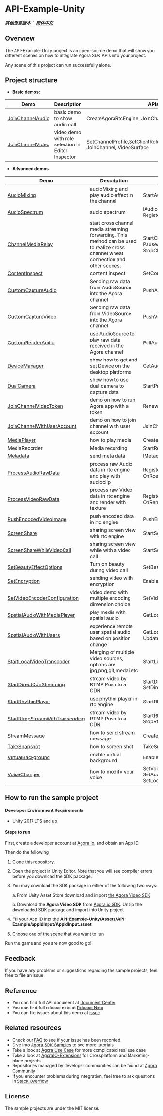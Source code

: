 # API-Example-Unity

*__其他语言版本：__  [__简体中文__](README.zh.md)*

## Overview

The API-Example-Unity project is an open-source demo that will show you different scenes on how to integrate Agora SDK APIs into your project.

Any scene of this project can run successfully alone.

## Project structure

* **Basic demos:**

| Demo                                                         | Description                                        | APIs                                                         |
| ------------------------------------------------------------ | -------------------------------------------------- | ------------------------------------------------------------ |
| [JoinChannelAudio](https://github.com/AgoraIO-Extensions/Agora-Unity-Quickstart/tree/main/API-Example-Unity/Assets/API-Example/Examples/Basic/JoinChannelAudio) | basic demo to show audio call                      | CreateAgoraRtcEngine, JoinChannel, LeaveChannel              |
| [JoinChannelVideo](https://github.com/AgoraIO-Extensions/Agora-Unity-Quickstart/tree/main/API-Example-Unity/Assets/API-Example/Examples/Basic/JoinChannelVideo) | video demo with role selection in Editor Inspector | SetChannelProfile,SetClientRole,EnableVideo,EnableVideo, JoinChannel, VideoSurface |

* **Advanced demos:**

| Demo                                                         | Description                                                  | APIs                                                         |
| ------------------------------------------------------------ | ------------------------------------------------------------ | ------------------------------------------------------------ |
| [AudioMixing](https://github.com/AgoraIO-Extensions/Agora-Unity-Quickstart/tree/main/API-Example-Unity/Assets/API-Example/Examples/Advanced/AudioMixing) | audioMixing and play audio effect in the channel             | StartAudioMixing, PlayEffect                                 |
| [AudioSpectrum](https://github.com/AgoraIO-Extensions/Agora-Unity-Quickstart/tree/main/API-Example-Unity/Assets/API-Example/Examples/Advanced/AudioSpectrum) | audio spectrum             | IAudioSpectrumObserver, RegisterMediaPlayerAudioSpectrumObserver                                 |
| [ChannelMediaRelay](https://github.com/AgoraIO-Extensions/Agora-Unity-Quickstart/tree/main/API-Example-Unity/Assets/API-Example/Examples/Advanced/ChannelMediaRelay) | start cross channel media streaming forwarding. This method can be used to realize cross channel wheat connection and other scenes. | StartChannelMediaRelay, UpdateChannelMediaRelay, PauseAllChannelMediaRelay, ResumeAllChannelMediaRelay, StopChannelMediaRelay |
| [ContentInspect](https://github.com/AgoraIO-Extensions/Agora-Unity-Quickstart/tree/main/API-Example-Unity/Assets/API-Example/Examples/Advanced/ContentInspect) | content inspect | SetContentInspect |
| [CustomCaptureAudio](https://github.com/AgoraIO-Extensions/Agora-Unity-Quickstart/tree/main/API-Example-Unity/Assets/API-Example/Examples/Advanced/CustomCaptureAudio) | Sending raw data from AudioSource into the Agora channel     | PushAudioFrame                                               |
| [CustomCaptureVideo](https://github.com/AgoraIO-Extensions/Agora-Unity-Quickstart/tree/main/API-Example-Unity/Assets/API-Example/Examples/Advanced/CustomCaptureVideo) | Sending raw data from VideoSource into the Agora channel     | PushVideoFrame                                               |
| [CustomRenderAudio](https://github.com/AgoraIO-Extensions/Agora-Unity-Quickstart/tree/main/API-Example-Unity/Assets/API-Example/Examples/Advanced/CustomRenderAudio) | use AudioSource to play raw data received in the Agora channel | PullAudioFrame                                               |
| [DeviceManager](https://github.com/AgoraIO-Extensions/Agora-Unity-Quickstart/tree/main/API-Example-Unity/Assets/API-Example/Examples/Advanced/DeviceManager) | show how to get and set Device on the desktop platforms      | GetAudioDeviceManager, GetVideoDeviceManager                 |
| [DualCamera](https://github.com/AgoraIO-Extensions/Agora-Unity-Quickstart/tree/main/API-Example-Unity/Assets/API-Example/Examples/Advanced/DualCamera) | show how to use dual camera to capture data                  | StartPrimaryCameraCapture, StartSecondaryCameraCapture       |
| [JoinChannelVideoToken](https://github.com/AgoraIO-Extensions/Agora-Unity-Quickstart/tree/main/API-Example-Unity/Assets/API-Example/Examples/Advanced/JoinChannelVideoToken) | demo on how to run Agora app with a token                    | RenewToken                                                   |
| [JoinChannelWithUserAccount](https://github.com/AgoraIO-Extensions/Agora-Unity-Quickstart/tree/main/API-Example-Unity/Assets/API-Example/Examples/Advanced/JoinChannelWithUserAccount) | demo on how to join channel with user account                | JoinChannelWithUserAccount,   GetUserInfoByUserAccount       |
| [MediaPlayer](https://github.com/AgoraIO-Extensions/Agora-Unity-Quickstart/tree/main/API-Example-Unity/Assets/API-Example/Examples/Advanced/MediaPlayer) | how to  play media                                           | CreateMediaPlayer,  Play, Stop                               |
| [MediaRecorder](https://github.com/AgoraIO-Extensions/Agora-Unity-Quickstart/tree/main/API-Example-Unity/Assets/API-Example/Examples/Advanced/MediaRecorder) | Media recording                  | StartRecording,  StopRecording,                                                |
| [Metadata](https://github.com/AgoraIO-Extensions/Agora-Unity-Quickstart/tree/main/API-Example-Unity/Assets/API-Example/Examples/Advanced/Metadata) | send meta data                  | IMetadataObserver                                                |
| [ProcessAudioRawData](https://github.com/AgoraIO-Extensions/Agora-Unity-Quickstart/tree/main/API-Example-Unity/Assets/API-Example/Examples/Advanced/ProcessAudioRawData) | process raw Audio data in rtc engine and play with audioclip                       | RegisterAudioFrameObserver, OnPlaybackAudioFrame, OnRceordAudioFrame |
| [ProcessVideoRawData](https://github.com/AgoraIO-Extensions/Agora-Unity-Quickstart/tree/main/API-Example-Unity/Assets/API-Example/Examples/Advanced/ProcessVideoRawData) | process raw Video data in rtc engine and render with texture                       | RegisterVideoFrameObserver, OnCaptureVideoFrame, OnRenderVideoFrame |
| [PushEncodedVideoImage](https://github.com/AgoraIO-Extensions/Agora-Unity-Quickstart/tree/main/API-Example-Unity/Assets/API-Example/Examples/Advanced/PushEncodedVideoImage) | push encoded data in rtc engine                              | PushEncodedVideoImage                                        |
| [ScreenShare](https://github.com/AgoraIO-Extensions/Agora-Unity-Quickstart/tree/main/API-Example-Unity/Assets/API-Example/Examples/Advanced/ScreenShare) | sharing screen view with rtc engine                          | StartScreenCaptureByWindowId, StartScreenCaptureByDisplayId  |
| [ScreenShareWhileVideoCall](https://github.com/AgoraIO-Extensions/Agora-Unity-Quickstart/tree/main/API-Example-Unity/Assets/API-Example/Examples/Advanced/ScreenShareWhileVideoCall) | sharing screen view while with a video call                  | StartScreenCaptureByWindowId, StartScreenCaptureByDisplayId  |
| [SetBeautyEffectOptions](https://github.com/AgoraIO-Extensions/Agora-Unity-Quickstart/tree/main/API-Example-Unity/Assets/API-Example/Examples/Advanced/SetBeautyEffectOptions) | Turn on beauty during video call                             | SetBeautyEffectOptions                                       |
| [SetEncryption](https://github.com/AgoraIO-Extensions/Agora-Unity-Quickstart/tree/main/API-Example-Unity/Assets/API-Example/Examples/Advanced/SetEncryption) | sending video with encryption                                | EnableEncryption                                             |
| [SetVideoEncoderConfiguration](https://github.com/AgoraIO-Extensions/Agora-Unity-Quickstart/tree/main/API-Example-Unity/Assets/API-Example/Examples/Advanced/SetVideoEncoderConfiguration) | video demo with multiple encoding dimension choice           | SetVideoEncoderConfiguration                                 |
| [SpatialAudioWithMediaPlayer](https://github.com/AgoraIO-Extensions/Agora-Unity-Quickstart/tree/main/API-Example-Unity/Assets/API-Example/Examples/Advanced/SpatialAudioWithMediaPlayer) | play media with spatial audio                                | GetLocalSpatialAudioEngine, UpdateRemotePositionEx           |
| [SpatialAudioWithUsers](https://github.com/AgoraIO-Extensions/Agora-Unity-Quickstart/tree/main/API-Example-Unity/Assets/API-Example/Examples/Advanced/SpatialAudioWithUsers) | experience remote user spatial audio based on position change                                | GetLocalSpatialAudioEngine, UpdateSelfPosition, UpdateRemotePosition           |
| [StartLocalVideoTranscoder](https://github.com/AgoraIO-Extensions/Agora-Unity-Quickstart/tree/main/API-Example-Unity/Assets/API-Example/Examples/Advanced/StartLocalVideoTranscoder) | Merging of multiple video sources, options are jpg,png,gif,medai,etc | StartLocalVideoTranscoder                                    |
| [StartDirectCdnStreaming](https://github.com/AgoraIO-Extensions/Agora-Unity-Quickstart/tree/main/API-Example-Unity/Assets/API-Example/Examples/Advanced/StartDirectCdnStreaming) | stream video by RTMP Push to a CDN          | StartDirectCdnStreaming, SetDirectCdnStreamingVideoConfiguration, StopDirectCdnStreaming                               |
| [StartRhythmPlayer](https://github.com/AgoraIO-Extensions/Agora-Unity-Quickstart/tree/main/API-Example-Unity/Assets/API-Example/Examples/Advanced/StartRhythmPlayer) | use phythm player in rtc engine                              | StartRhythmPlayer                                            |
| [StartRtmpStreamWithTranscoding](https://github.com/AgoraIO-Extensions/Agora-Unity-Quickstart/tree/main/API-Example-Unity/Assets/API-Example/Examples/Advanced/StartRtmpStreamWithTranscoding) | stream video by RTMP Push to a CDN                           | StartRtmpStreamWithTranscoding, UpdateRtmpTranscoding, StopRtmpStream |
| [StreamMessage](https://github.com/AgoraIO-Extensions/Agora-Unity-Quickstart/tree/main/API-Example-Unity/Assets/API-Example/Examples/Advanced/StreamMessage) | how to send stream message                                   | CreateDataStream, SendStreamMessage                          |
| [TakeSnapshot](https://github.com/AgoraIO-Extensions/Agora-Unity-Quickstart/tree/main/API-Example-Unity/Assets/API-Example/Examples/Advanced/TakeSnapshot) | how to screen shot                                           | TakeSnapshot                                                 |
| [VirtualBackground](https://github.com/AgoraIO-Extensions/Agora-Unity-Quickstart/tree/main/API-Example-Unity/Assets/API-Example/Examples/Advanced/VirtualBackground) | enable virtual background                                    | EnableVirtualBackground                                      |
| [VoiceChanger](https://github.com/AgoraIO-Extensions/Agora-Unity-Quickstart/tree/main/API-Example-Unity/Assets/API-Example/Examples/Advanced/VoiceChanger) | how to modify your voice                                     | SetVoiceBeautifierPreset, SetAudioEffectPreset,SetVoiceConversionPreset,SetLocalVoicePitch, SetLocalVoiceEqualization,   SetLocalVoiceReverb |

## How to run the sample project

#### Developer Environment Requirements

* Unity 2017 LTS and up

#### Steps to run

First, create a developer account at [Agora.io](https://dashboard.agora.io/signin/), and obtain an App ID.

Then do the following:

1. Clone this repository.

2. Open the project in Unity Editor. Note that you will see compiler errors before you download the SDK package.

3. You may download the SDK package in either of the following two ways:

    a. From Unity Asset Store download and import [the Agora Video SDK](https://assetstore.unity.com/packages/tools/video/agora-video-chat-sdk-for-unity-134502)
    
    b. Download the ******Agora Video SDK****** from [Agora.io SDK](https://docs.agora.io/en/Video/downloads?platform=Unity). Unzip the downloaded SDK package and import into Unity project

4.  Fill your App ID into the ******API-Example-Unity/Assets/API-Example/appIdInput/AppIdInput.asset****** 

5.  Choose one of the scene that you want to run

Run the game and you are now good to go!



## Feedback

If you have any problems or suggestions regarding the sample projects, feel free to file an issue.

## Reference

- You can find full API document at [Document Center](https://api-ref.agora.io/en/video-sdk/unity/4.x/API/rtc_api_overview_ng.html)
- You can find full release note at [Release Note](https://docs.agora.io/en/video-calling/reference/release-notes?platform=unity)
- You can file issues about this demo at [issue](https://github.com/AgoraIO-Extensions/Agora-Unity-Quickstart/issues)

## Related resources

- Check our [FAQ](https://docs.agora.io/en/faq) to see if your issue has been recorded.
- Dive into [Agora SDK Samples](https://github.com/AgoraIO) to see more tutorials
- Take a look at [Agora Use Case](https://github.com/AgoraIO-usecase) for more complicated real use case
- Take a look at [AgoraIO-Extensions](https://github.com/AgoraIO-Extensions) for Crossplatform and Marketing-place projects
- Repositories managed by developer communities can be found at [Agora Community](https://github.com/AgoraIO-Community)
- If you encounter problems during integration, feel free to ask questions in [Stack Overflow](https://stackoverflow.com/questions/tagged/agora.io)

## License
The sample projects are under the MIT license.


